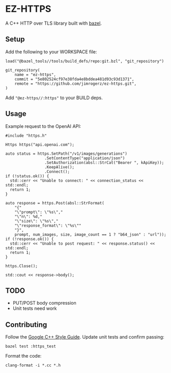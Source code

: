 # EZ-HTTPS

A C++ HTTP over TLS library built with [bazel](https://bazel.build/).

## Setup

Add the following to your WORKSPACE file:


```
load("@bazel_tools//tools/build_defs/repo:git.bzl", "git_repository")

git_repository(
    name = "ez-https",
    commit = "5e802524cf97e38fda4e8bddea481d93c93d1371",
    remote = "https://github.com/jimrogerz/ez-https.git",
)
```

Add `"@ez-https//:https"` to your BUILD deps.

## Usage

Example request to the OpenAI API:

```
#include "https.h"

Https https("api.openai.com");

auto status = https.SetPath("/v1/images/generations")
                 .SetContentType("application/json")
                 .SetAuthorization(absl::StrCat("Bearer ", kApiKey));
                 .KeepAlive();
                 .Connect();
if (!status.ok()) {
  std::cerr << "Unable to connect: " << connection_status << std::endl;
  return 1;
}

auto response = https.Post(absl::StrFormat(
    "{"
    "\"prompt\": \"%s\","
    "\"n\": %d,"
    "\"size\": \"%s\","
    "\"response_format\": \"%s\""
    "}",
    prompt, num_images, size, image_count == 1 ? "b64_json" : "url"));
if (!response.ok()) {
  std::cerr << "Unable to post request: " << response.status() << std::endl;
  return 1;
}

https.Close();

std::cout << response->body();
```

## TODO

* PUT/POST body compression
* Unit tests need work

## Contributing

Follow the [Google C++ Style Guide](https://google.github.io/styleguide/cppguide.html). Update unit tests and confirm passing:

```
bazel test :https_test
```

Format the code:

```
clang-format -i *.cc *.h
```
